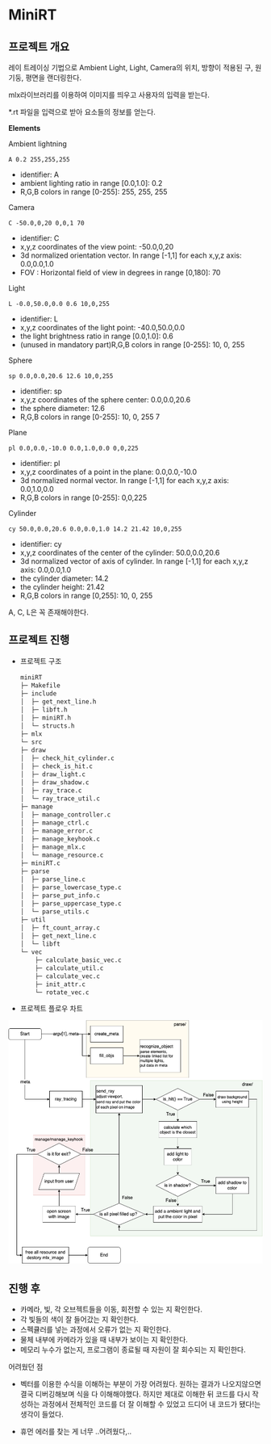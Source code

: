 # MiniRT

## **프로젝트 개요**

레이 트레이싱 기법으로 Ambient Light, Light, Camera의 위치, 방향이 적용된 구, 원기둥, 평면을 랜더링한다.

mlx라이브러리를 이용하여 이미지를 띄우고 사용자의 입력을 받는다.

*.rt 파일을 입력으로 받아 요소들의 정보를 얻는다.

**Elements**

Ambient lightning
```
A 0.2 255,255,255
```
- identifier: A
- ambient lighting ratio in range [0.0,1.0]: 0.2
- R,G,B colors in range [0-255]: 255, 255, 255

Camera
```
C -50.0,0,20 0,0,1 70
```
- identifier: C
- x,y,z coordinates of the view point: -50.0,0,20
- 3d normalized orientation vector. In range [-1,1] for each x,y,z axis:
0.0,0.0,1.0
- FOV : Horizontal field of view in degrees in range [0,180]: 70

Light
```
L -0.0,50.0,0.0 0.6 10,0,255
```
- identifier: L
- x,y,z coordinates of the light point: -40.0,50.0,0.0
- the light brightness ratio in range [0.0,1.0]: 0.6
- (unused in mandatory part)R,G,B colors in range [0-255]: 10, 0, 255


Sphere
```
sp 0.0,0.0,20.6 12.6 10,0,255
```
- identifier: sp
- x,y,z coordinates of the sphere center: 0.0,0.0,20.6
- the sphere diameter: 12.6
- R,G,B colors in range [0-255]: 10, 0, 255
7

Plane
```
pl 0.0,0.0,-10.0 0.0,1.0,0.0 0,0,225
```
- identifier: pl
- x,y,z coordinates of a point in the plane: 0.0,0.0,-10.0
- 3d normalized normal vector. In range [-1,1] for each x,y,z axis: 0.0,1.0,0.0
- R,G,B colors in range [0-255]: 0,0,225

Cylinder
```
cy 50.0,0.0,20.6 0.0,0.0,1.0 14.2 21.42 10,0,255
```
- identifier: cy
- x,y,z coordinates of the center of the cylinder: 50.0,0.0,20.6
- 3d normalized vector of axis of cylinder. In range [-1,1] for each x,y,z axis:
0.0,0.0,1.0
- the cylinder diameter: 14.2
- the cylinder height: 21.42
- R,G,B colors in range [0,255]: 10, 0, 255


A, C, L은 꼭 존재해야한다.

## **프로젝트 진행**

- 프로젝트 구조
	```
	miniRT
	├─ Makefile
	├─ include
	│  ├─ get_next_line.h
	│  ├─ libft.h
	│  ├─ miniRT.h
	│  └─ structs.h
	├─ mlx
	└─ src
	├─ draw
	│  ├─ check_hit_cylinder.c
	│  ├─ check_is_hit.c
	│  ├─ draw_light.c
	│  ├─ draw_shadow.c
	│  ├─ ray_trace.c
	│  └─ ray_trace_util.c
	├─ manage
	│  ├─ manage_controller.c
	│  ├─ manage_ctrl.c
	│  ├─ manage_error.c
	│  ├─ manage_keyhook.c
	│  ├─ manage_mlx.c
	│  └─ manage_resource.c
	├─ miniRT.c
	├─ parse
	│  ├─ parse_line.c
	│  ├─ parse_lowercase_type.c
	│  ├─ parse_put_info.c
	│  ├─ parse_uppercase_type.c
	│  └─ parse_utils.c
	├─ util
	│  ├─ ft_count_array.c
	│  ├─ get_next_line.c
	│  └─ libft
	└─ vec
		├─ calculate_basic_vec.c
		├─ calculate_util.c
		├─ calculate_vec.c
		├─ init_attr.c
		└─ rotate_vec.c
	```

- 프로젝트 플로우 차트
<img src="./miniRT_flowchart.png">

## **진행 후**

- 카메라, 빛, 각 오브젝트들을 이동, 회전할 수 있는 지 확인한다.
- 각 빛들의 색이 잘 들어갔는 지 확인한다.
- 스펙큘러를 넣는 과정에서 오류가 없는 지 확인한다.
- 물체 내부에 카메라가 있을 때 내부가 보이는 지 확인한다.
- 메모리 누수가 없는지, 프로그램이 종료될 때 자원이 잘 회수되는 지 확인한다.

어려웠던 점
- 벡터를 이용한 수식을 이해하는 부분이 가장 어려웠다. 원하는 결과가 나오지않으면 결국 디버깅해보며 식을 다 이해해야했다. 하지만 제대로 이해한 뒤 코드를 다시 작성하는 과정에서 전체적인 코드를 더 잘 이해할 수 있었고 드디어 내 코드가 됐다!는 생각이 들었다.

- 휴먼 에러를 찾는 게 너무 ..어려웠다,..
